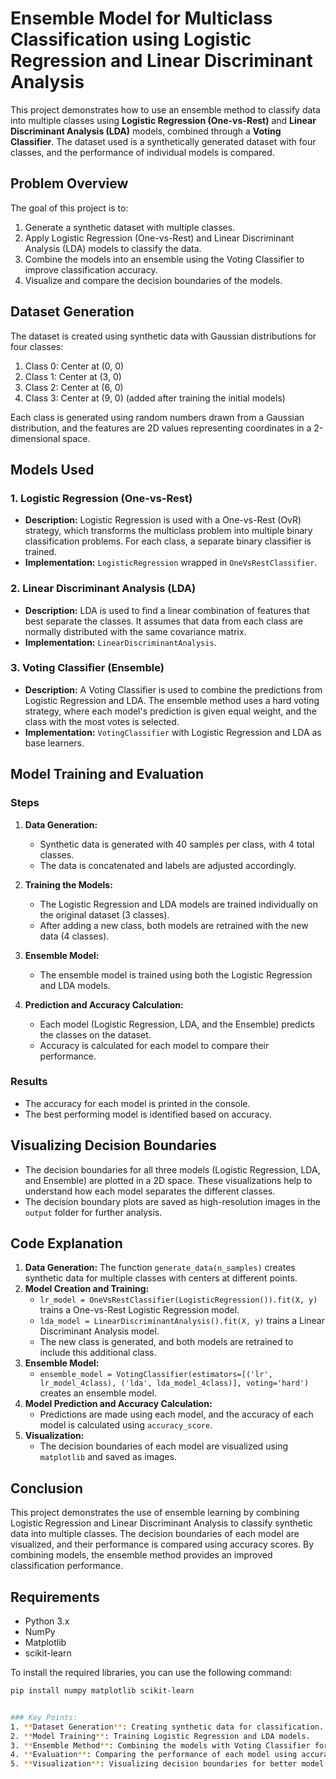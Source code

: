 # Ensemble Model for Multiclass Classification using Logistic Regression and Linear Discriminant Analysis

This project demonstrates how to use an ensemble method to classify data into multiple classes using **Logistic Regression (One-vs-Rest)** and **Linear Discriminant Analysis (LDA)** models, combined through a **Voting Classifier**. The dataset used is a synthetically generated dataset with four classes, and the performance of individual models is compared.

## Problem Overview

The goal of this project is to:

1. Generate a synthetic dataset with multiple classes.
2. Apply Logistic Regression (One-vs-Rest) and Linear Discriminant Analysis (LDA) models to classify the data.
3. Combine the models into an ensemble using the Voting Classifier to improve classification accuracy.
4. Visualize and compare the decision boundaries of the models.

## Dataset Generation

The dataset is created using synthetic data with Gaussian distributions for four classes:

1. Class 0: Center at (0, 0)
2. Class 1: Center at (3, 0)
3. Class 2: Center at (6, 0)
4. Class 3: Center at (9, 0) (added after training the initial models)

Each class is generated using random numbers drawn from a Gaussian distribution, and the features are 2D values representing coordinates in a 2-dimensional space.

## Models Used

### 1. **Logistic Regression (One-vs-Rest)**

- **Description:** Logistic Regression is used with a One-vs-Rest (OvR) strategy, which transforms the multiclass problem into multiple binary classification problems. For each class, a separate binary classifier is trained.
- **Implementation:** `LogisticRegression` wrapped in `OneVsRestClassifier`.

### 2. **Linear Discriminant Analysis (LDA)**

- **Description:** LDA is used to find a linear combination of features that best separate the classes. It assumes that data from each class are normally distributed with the same covariance matrix.
- **Implementation:** `LinearDiscriminantAnalysis`.

### 3. **Voting Classifier (Ensemble)**

- **Description:** A Voting Classifier is used to combine the predictions from Logistic Regression and LDA. The ensemble method uses a hard voting strategy, where each model's prediction is given equal weight, and the class with the most votes is selected.
- **Implementation:** `VotingClassifier` with Logistic Regression and LDA as base learners.

## Model Training and Evaluation

### Steps

1. **Data Generation:**
   - Synthetic data is generated with 40 samples per class, with 4 total classes.
   - The data is concatenated and labels are adjusted accordingly.

2. **Training the Models:**
   - The Logistic Regression and LDA models are trained individually on the original dataset (3 classes).
   - After adding a new class, both models are retrained with the new data (4 classes).

3. **Ensemble Model:**
   - The ensemble model is trained using both the Logistic Regression and LDA models.

4. **Prediction and Accuracy Calculation:**
   - Each model (Logistic Regression, LDA, and the Ensemble) predicts the classes on the dataset.
   - Accuracy is calculated for each model to compare their performance.

### Results

- The accuracy for each model is printed in the console.
- The best performing model is identified based on accuracy.

## Visualizing Decision Boundaries

- The decision boundaries for all three models (Logistic Regression, LDA, and Ensemble) are plotted in a 2D space. These visualizations help to understand how each model separates the different classes.
- The decision boundary plots are saved as high-resolution images in the `output` folder for further analysis.

## Code Explanation

1. **Data Generation:** The function `generate_data(n_samples)` creates synthetic data for multiple classes with centers at different points.
2. **Model Creation and Training:**
   - `lr_model = OneVsRestClassifier(LogisticRegression()).fit(X, y)` trains a One-vs-Rest Logistic Regression model.
   - `lda_model = LinearDiscriminantAnalysis().fit(X, y)` trains a Linear Discriminant Analysis model.
   - The new class is generated, and both models are retrained to include this additional class.
3. **Ensemble Model:**
   - `ensemble_model = VotingClassifier(estimators=[('lr', lr_model_4class), ('lda', lda_model_4class)], voting='hard')` creates an ensemble model.
4. **Model Prediction and Accuracy Calculation:**
   - Predictions are made using each model, and the accuracy of each model is calculated using `accuracy_score`.
5. **Visualization:**
   - The decision boundaries of each model are visualized using `matplotlib` and saved as images.

## Conclusion

This project demonstrates the use of ensemble learning by combining Logistic Regression and Linear Discriminant Analysis to classify synthetic data into multiple classes. The decision boundaries of each model are visualized, and their performance is compared using accuracy scores. By combining models, the ensemble method provides an improved classification performance.

## Requirements

- Python 3.x
- NumPy
- Matplotlib
- scikit-learn

To install the required libraries, you can use the following command:

```bash
pip install numpy matplotlib scikit-learn


### Key Points:
1. **Dataset Generation**: Creating synthetic data for classification.
2. **Model Training**: Training Logistic Regression and LDA models.
3. **Ensemble Method**: Combining the models with Voting Classifier for better performance.
4. **Evaluation**: Comparing the performance of each model using accuracy.
5. **Visualization**: Visualizing decision boundaries for better model understanding.


